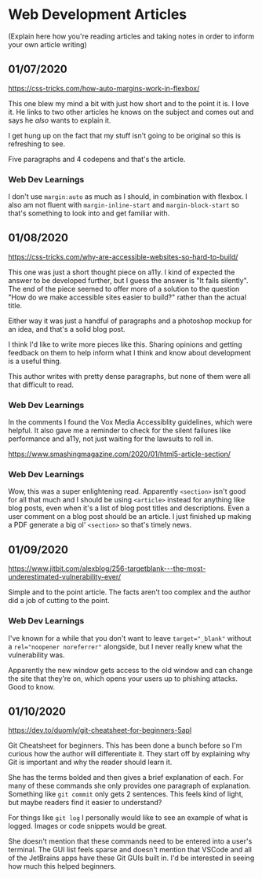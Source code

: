 # Web Development Articles

(Explain here how you're reading articles and taking notes in order to inform your own article writing)

## 01/07/2020

https://css-tricks.com/how-auto-margins-work-in-flexbox/

This one blew my mind a bit with just how short and to the point it is. I love it. He links to two other articles he knows on the subject and comes out and says he _also_ wants to explain it.

I get hung up on the fact that my stuff isn't going to be original so this is refreshing to see.

Five paragraphs and 4 codepens and that's the article.

### Web Dev Learnings

I don't use `margin:auto` as much as I should, in combination with flexbox. I also am not fluent with `margin-inline-start` and `margin-block-start` so that's something to look into and get familiar with.

## 01/08/2020

https://css-tricks.com/why-are-accessible-websites-so-hard-to-build/

This one was just a short thought piece on a11y. I kind of expected the answer to be developed further, but I guess the answer is "It fails silently". The end of the piece seemed to offer more of a solution to the question "How do we make accessible sites easier to build?" rather than the actual title.

Either way it was just a handful of paragraphs and a photoshop mockup for an idea, and that's a solid blog post.

I think I'd like to write more pieces like this. Sharing opinions and getting feedback on them to help inform what I think and know about development is a useful thing.

This author writes with pretty dense paragraphs, but none of them were all that difficult to read.

### Web Dev Learnings

In the comments I found the Vox Media Accessiblity guidelines, which were helpful. It also gave me a reminder to check for the silent failures like performance and a11y, not just waiting for the lawsuits to roll in.

https://www.smashingmagazine.com/2020/01/html5-article-section/

### Web Dev Learnings

Wow, this was a super enlightening read. Apparently `<section>` isn't good for all that much and I should be using `<article>` instead for anything like blog posts, even when it's a list of blog post titles and descriptions. Even a user comment on a blog post should be an article. I just finished up making a PDF generate a big ol' `<section>` so that's timely news.


## 01/09/2020

https://www.jitbit.com/alexblog/256-targetblank---the-most-underestimated-vulnerability-ever/

Simple and to the point article. The facts aren't too complex and the author did a job of cutting to the point. 

### Web Dev Learnings
I've known for a while that you don't want to leave `target="_blank"` without a `rel="noopener noreferrer"` alongside, but I never really knew what the vulnerability was. 

Apparently the new window gets access to the old window and can change the site that they're on, which opens your users up to phishing attacks. Good to know.

## 01/10/2020

https://dev.to/duomly/git-cheatsheet-for-beginners-5apl

Git Cheatsheet for beginners. This has been done a bunch before so I'm curious how the author will differentiate it. They start off by explaining why Git is important and why the reader should learn it. 

She has the terms bolded and then gives a brief explanation of each. For many of these commands she only provides one paragraph of explanation. Something like `git commit` only gets 2 sentences. This feels kind of light, but maybe readers find it easier to understand?

For things like `git log` I personally would like to see an example of what is logged. Images or code snippets would be great. 

She doesn't mention that these commands need to be entered into a user's terminal. The GUI list feels sparse and doesn't mention that VSCode and all of the JetBrains apps have these Git GUIs built in. I'd be interested in seeing how much this helped beginners. 

